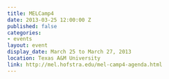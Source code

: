 ```yaml
---
title: MELCamp4
date: 2013-03-25 12:00:00 Z
published: false
categories:
- events
layout: event
display_date: March 25 to March 27, 2013
location: Texas A&M University
link: http://mel.hofstra.edu/mel-camp4-agenda.html
---
```



